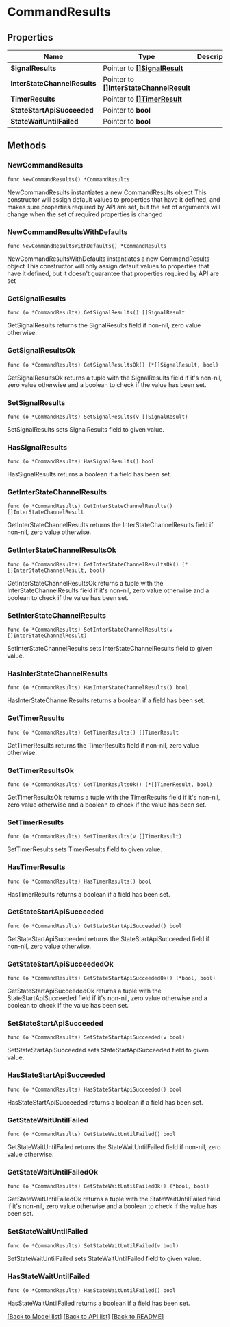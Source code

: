 # CommandResults

## Properties

Name | Type | Description | Notes
------------ | ------------- | ------------- | -------------
**SignalResults** | Pointer to [**[]SignalResult**](SignalResult.md) |  | [optional] 
**InterStateChannelResults** | Pointer to [**[]InterStateChannelResult**](InterStateChannelResult.md) |  | [optional] 
**TimerResults** | Pointer to [**[]TimerResult**](TimerResult.md) |  | [optional] 
**StateStartApiSucceeded** | Pointer to **bool** |  | [optional] 
**StateWaitUntilFailed** | Pointer to **bool** |  | [optional] 

## Methods

### NewCommandResults

`func NewCommandResults() *CommandResults`

NewCommandResults instantiates a new CommandResults object
This constructor will assign default values to properties that have it defined,
and makes sure properties required by API are set, but the set of arguments
will change when the set of required properties is changed

### NewCommandResultsWithDefaults

`func NewCommandResultsWithDefaults() *CommandResults`

NewCommandResultsWithDefaults instantiates a new CommandResults object
This constructor will only assign default values to properties that have it defined,
but it doesn't guarantee that properties required by API are set

### GetSignalResults

`func (o *CommandResults) GetSignalResults() []SignalResult`

GetSignalResults returns the SignalResults field if non-nil, zero value otherwise.

### GetSignalResultsOk

`func (o *CommandResults) GetSignalResultsOk() (*[]SignalResult, bool)`

GetSignalResultsOk returns a tuple with the SignalResults field if it's non-nil, zero value otherwise
and a boolean to check if the value has been set.

### SetSignalResults

`func (o *CommandResults) SetSignalResults(v []SignalResult)`

SetSignalResults sets SignalResults field to given value.

### HasSignalResults

`func (o *CommandResults) HasSignalResults() bool`

HasSignalResults returns a boolean if a field has been set.

### GetInterStateChannelResults

`func (o *CommandResults) GetInterStateChannelResults() []InterStateChannelResult`

GetInterStateChannelResults returns the InterStateChannelResults field if non-nil, zero value otherwise.

### GetInterStateChannelResultsOk

`func (o *CommandResults) GetInterStateChannelResultsOk() (*[]InterStateChannelResult, bool)`

GetInterStateChannelResultsOk returns a tuple with the InterStateChannelResults field if it's non-nil, zero value otherwise
and a boolean to check if the value has been set.

### SetInterStateChannelResults

`func (o *CommandResults) SetInterStateChannelResults(v []InterStateChannelResult)`

SetInterStateChannelResults sets InterStateChannelResults field to given value.

### HasInterStateChannelResults

`func (o *CommandResults) HasInterStateChannelResults() bool`

HasInterStateChannelResults returns a boolean if a field has been set.

### GetTimerResults

`func (o *CommandResults) GetTimerResults() []TimerResult`

GetTimerResults returns the TimerResults field if non-nil, zero value otherwise.

### GetTimerResultsOk

`func (o *CommandResults) GetTimerResultsOk() (*[]TimerResult, bool)`

GetTimerResultsOk returns a tuple with the TimerResults field if it's non-nil, zero value otherwise
and a boolean to check if the value has been set.

### SetTimerResults

`func (o *CommandResults) SetTimerResults(v []TimerResult)`

SetTimerResults sets TimerResults field to given value.

### HasTimerResults

`func (o *CommandResults) HasTimerResults() bool`

HasTimerResults returns a boolean if a field has been set.

### GetStateStartApiSucceeded

`func (o *CommandResults) GetStateStartApiSucceeded() bool`

GetStateStartApiSucceeded returns the StateStartApiSucceeded field if non-nil, zero value otherwise.

### GetStateStartApiSucceededOk

`func (o *CommandResults) GetStateStartApiSucceededOk() (*bool, bool)`

GetStateStartApiSucceededOk returns a tuple with the StateStartApiSucceeded field if it's non-nil, zero value otherwise
and a boolean to check if the value has been set.

### SetStateStartApiSucceeded

`func (o *CommandResults) SetStateStartApiSucceeded(v bool)`

SetStateStartApiSucceeded sets StateStartApiSucceeded field to given value.

### HasStateStartApiSucceeded

`func (o *CommandResults) HasStateStartApiSucceeded() bool`

HasStateStartApiSucceeded returns a boolean if a field has been set.

### GetStateWaitUntilFailed

`func (o *CommandResults) GetStateWaitUntilFailed() bool`

GetStateWaitUntilFailed returns the StateWaitUntilFailed field if non-nil, zero value otherwise.

### GetStateWaitUntilFailedOk

`func (o *CommandResults) GetStateWaitUntilFailedOk() (*bool, bool)`

GetStateWaitUntilFailedOk returns a tuple with the StateWaitUntilFailed field if it's non-nil, zero value otherwise
and a boolean to check if the value has been set.

### SetStateWaitUntilFailed

`func (o *CommandResults) SetStateWaitUntilFailed(v bool)`

SetStateWaitUntilFailed sets StateWaitUntilFailed field to given value.

### HasStateWaitUntilFailed

`func (o *CommandResults) HasStateWaitUntilFailed() bool`

HasStateWaitUntilFailed returns a boolean if a field has been set.


[[Back to Model list]](../README.md#documentation-for-models) [[Back to API list]](../README.md#documentation-for-api-endpoints) [[Back to README]](../README.md)


